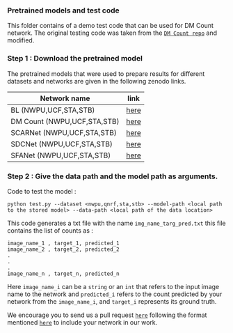 
### Pretrained models and test code

This folder contains of a demo test code that can be used for DM Count network. The original testing code was taken from the [```DM Count repo```](https://github.com/cvlab-stonybrook/DM-Count) and modified.

### Step 1 : Download the pretrained model

The pretrained models that were used to prepare results for different datasets and networks are given in the following zenodo links. 

| Network name | link |
| ------------ |-----|
| BL (NWPU,UCF,STA,STB) | [here](https://zenodo.org/record/5176794/preview/wisdom_of_binned_crowds.zip#tree_item2) |
| DM Count (NWPU,UCF,STA,STB) | [here](https://zenodo.org/record/5176794/preview/wisdom_of_binned_crowds.zip#tree_item19) |
| SCARNet (NWPU,UCF,STA,STB) | [here](https://zenodo.org/record/5176794/preview/wisdom_of_binned_crowds.zip#tree_item36) |
| SDCNet (NWPU,UCF,STA,STB) | [here](https://zenodo.org/record/5176794/preview/wisdom_of_binned_crowds.zip#tree_item53) |
| SFANet (NWPU,UCF,STA,STB) | [here](https://zenodo.org/record/5176794/preview/wisdom_of_binned_crowds.zip#tree_item70) |

### Step 2 : Give the data path and the model path as arguments.

Code to test the model :

```
python test.py --dataset <nwpu,qnrf,sta,stb> --model-path <local path to the stored model> --data-path <local path of the data location>
```

This code generates a txt file with the name ```img_name_targ_pred.txt``` this file contains the list of counts as :

```
image_name_1 , target_1, predicted_1
image_name_2 , target_2, predicted_2
.
.
.
image_name_n , target_n, predicted_n
```
Here ```image_name_i``` can be a ```string``` or an ```int``` that refers to the input image name to the network and ```predicted_i``` refers to the count predicted by your network from the ```image_name_i```, and ```target_i``` represents its ground truth.

We encourage you to send us a pull request [```here```](https://github.com/atmacvit/bincrowd/pulls) following the format mentioned [```here```](https://github.com/atmacvit/bincrowd#pull-request) to include your network in our work.

